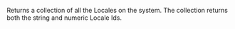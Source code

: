﻿Returns a collection of all the Locales on the system. The collection returns both the string and numeric Locale Ids.